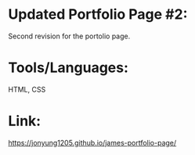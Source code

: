 # Updated Portfolio Page #2:
 
Second revision for the portolio page.

# Tools/Languages:

HTML, CSS

# Link:

https://jonyung1205.github.io/james-portfolio-page/
